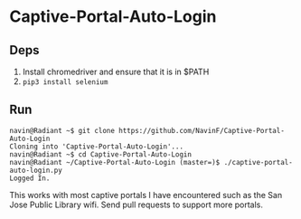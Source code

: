 # Captive-Portal-Auto-Login

## Deps

1. Install chromedriver and ensure that it is in $PATH
2. `pip3 install selenium`

## Run

    navin@Radiant ~$ git clone https://github.com/NavinF/Captive-Portal-Auto-Login
    Cloning into 'Captive-Portal-Auto-Login'...
    navin@Radiant ~$ cd Captive-Portal-Auto-Login 
    navin@Radiant ~/Captive-Portal-Auto-Login (master=)$ ./captive-portal-auto-login.py
    Logged In.

This works with most captive portals I have encountered such as the San Jose Public Library wifi. Send pull requests to support more portals. 
